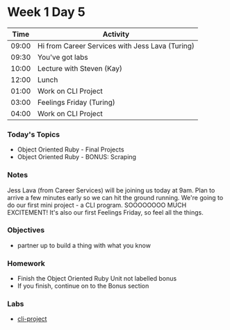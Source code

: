 # Week 1 Day 5

| Time | Activity |
| --- | --- |
| 09:00 | Hi from Career Services with Jess Lava (Turing) |
| 09:30 | You've got labs |
| 10:00 | Lecture with Steven (Kay) |
| 12:00 | Lunch |
| 01:00 | Work on CLI Project |
| 03:00 | Feelings Friday (Turing) |
| 04:00 | Work on CLI Project |

### Today's Topics
+ Object Oriented Ruby - Final Projects
+ Object Oriented Ruby - BONUS: Scraping

### Notes

Jess Lava (from Career Services) will be joining us today at 9am. Plan to arrive a few minutes early so we can hit the ground running.  We're going to do our first mini project - a CLI program. SOOOOOOOO MUCH EXCITEMENT! It's also our first Feelings Friday, so feel all the things.

### Objectives
  - partner up to build a thing with what you know

### Homework
  - Finish the Object Oriented Ruby Unit not labelled bonus
  - If you finish, continue on to the Bonus section

### Labs
  - [cli-project](https://learn.co/tracks/web-dev-2017/object-oriented-ruby/final-projects/cli-project-week-guidelines-no-scraping)
